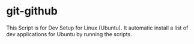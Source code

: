 # git-github
This Script is for Dev Setup for Linux (Ubuntu). It automatic install a list of dev applications for Ubuntu by running the scripts.
